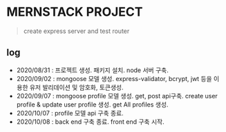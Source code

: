 # MERNSTACK PROJECT

> create express server and test router

## log

- 2020/08/31 : 프로젝트 생성. 패키지 설치. node 서버 구축.
- 2020/09/02 : mongoose 모델 생성. express-validator, bcrypt, jwt 등을 이용한 유저 발리데이션 및 암호화, 토큰생성.
- 2020/09/07 : mongoose profile 모델 생성. get, post api구축.
  create user profile & update user profile 생성.
  get All profiles 생성.
- 2020/10/07 : profile 모델 api 구축 종료.
- 2020/10/08 : back end 구축 종료. front end 구축 시작.
